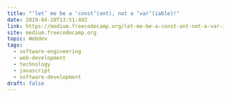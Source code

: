```yaml
---
title: "‘let’ me be a ‘const’(ant), not a ‘var’(iable)!"
date: 2019-04-28T13:51:49Z
link: https://medium.freecodecamp.org/let-me-be-a-const-ant-not-a-var-iable-1be52d153462?source=rss----336d898217ee---4&utm_medium=RSS&utm_source=news.12bit.vn
site: medium.freecodecamp.org
topic: Webdev
tags:
  - software-engineering
  - web-development
  - technology
  - javascript
  - software-development
draft: false
---
```

